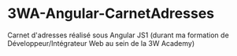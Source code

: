 # 3WA-Angular-CarnetAdresses
Carnet d'adresses réalisé sous Angular JS1 (durant ma formation de Développeur/Intégrateur Web au sein de la 3W Academy)
